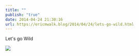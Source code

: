 ```yaml
---
title: ""
publish: "true"
date: 2014-04-24 21:30:16
url: https://ericmwalk.blog/2014/04/24/lets-go-wild.html
---
```


Let's go Wild

![](https://ericmwalk.blog/uploads/2022/af923800f9.jpg)